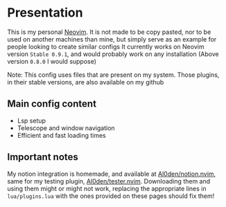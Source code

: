 # Presentation

This is my personal [Neovim](neovim.io). It is not made to be copy pasted, nor to be used on another machines than mine, but simply serve as an example for people looking to create similar configs
It currently works on Neovim version `Stable 0.9.1`, and would probably work on any installation (Above version `0.8.0` I would suppose)

Note: This config uses files that are present on my system. Those plugins, in their stable versions, are also available on my github
    
## Main config content

- Lsp setup
- Telescope and window navigation
- Efficient and fast loading times

## Important notes

My notion integration is homemade, and available at [Al0den/notion.nvim](https://github.com/Al0den/notion.nvim), same for my testing plugin, [Al0den/tester.nvim](https://github.com/Al0den/tester.nvim).
Downloading them and using them might or might not work, replacing the appropriate lines in `lua/plugins.lua` with the ones provided on these pages should fix them!
